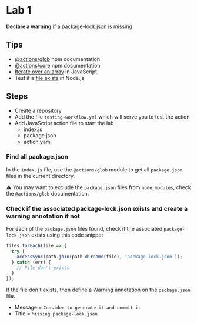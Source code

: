 # Lab 1

**Declare a warning** if a package-lock.json is missing

## Tips

- [@actions/glob](https://www.npmjs.com/package/@actions/glob) npm documentation
- [@actions/core](https://www.npmjs.com/package/@actions/core) npm documentation
- [Iterate over an array](https://developer.mozilla.org/fr/docs/Web/JavaScript/Reference/Global_Objects/Array/forEach) in JavaScript
- Test if a [file exists](https://nodejs.org/docs/latest-v16.x/api/fs.html#fsaccesspath-mode-callback) in Node.js

## Steps

- Create a repository
- Add the file `testing-workflow.yml` which will serve you to test the action
- Add JavaScript action file to start the lab
  - index.js
  - package.json
  - action.yaml

### Find all package.json

In the `index.js` file, use the `@actions/glob` module to get all `package.json` files in the current directory.

⚠️ You may want to exclude the `package.json` files from `node_modules`, check the `@actions/glob` documentation.

### Check if the associated package-lock.json exists and create a warning annotation if not

For each of the `package.json` files found, check if the associated `package-lock.json` exists using this code snippet

```js
files.forEach(file => {
  try {
    accessSync(path.join(path.dirname(file), 'package-lock.json'));
  } catch (err) {
    // File don't exists
  }
});
```

If the file don't exists, then define a [Warning annotation](https://github.com/actions/toolkit/tree/main/packages/core#annotations) on the `package.json` file.

- Message = `Consider to generate it and commit it`
- Title = `Missing package-lock.json`
